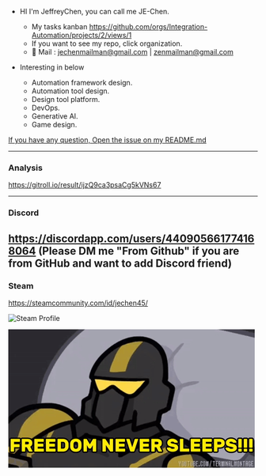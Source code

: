 * HI I'm JeffreyChen, you can call me JE-Chen.
  * My tasks kanban https://github.com/orgs/Integration-Automation/projects/2/views/1
  * If you want to see my repo, click organization.
  * 📧 Mail : jechenmailman@gmail.com | zenmailman@gmail.com 

* Interesting in below
  * Automation framework design.
  * Automation tool design.
  * Design tool platform. 
  * DevOps.
  * Generative AI.
  * Game design.
  
[If you have any question, Open the issue on my README.md](README.md)

---
### Analysis
https://gitroll.io/result/ijzQ9ca3psaCg5kVNs67

---
### Discord
https://discordapp.com/users/440905661774168064
(Please DM me "From Github" if you are from GitHub and want to add Discord friend)
---
### Steam
https://steamcommunity.com/id/jechen45/

![Steam Profile](https://steam-status.vercel.app/status/?steamid=76561198220185375)

![GIF](videos/freedom_never_sleep.gif)
